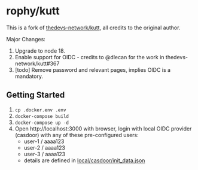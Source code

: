 # rophy/kutt

This is a fork of [thedevs-network/kutt](https://github.com/thedevs-network/kutt), all credits to the original author.

Major Changes:

1. Upgrade to node 18.
2. Enable support for OIDC - credits to @dlecan for the work in thedevs-network/kutt#367
3. [todo] Remove password and relevant pages, implies OIDC is a mandatory.

## Getting Started

1. `cp .docker.env .env`
2. `docker-compose build`
3. `docker-compose up -d`
4. Open http://localhost:3000 with browser, login with local OIDC provider (casdoor) with any of these pre-configured users:
    - user-1 / aaaa123
    - user-2 / aaaa123
    - user-3 / aaaa123
    - details are defined in [local/casdoor/init_data.json](local/casdoor/init_data.json)

